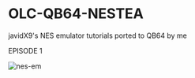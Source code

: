 # OLC-QB64-NESTEA
javidX9's NES emulator tutorials ported to QB64 by me


EPISODE 1

![nes-em](https://user-images.githubusercontent.com/66333352/124341487-96a33d80-db71-11eb-98a4-01a7000f3ed0.png)

